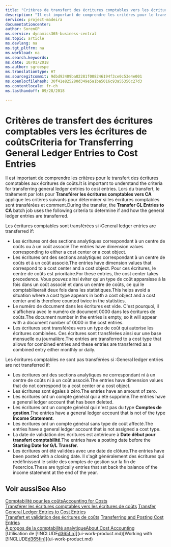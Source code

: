 ```yaml
---
title: "Critères de transfert des écritures comptables vers les écritures de coûts | Microsoft Docs"
description: "Il est important de comprendre les critères pour le transfert des écritures comptables aux écritures de coûts. Lors du transfert, le traitement par lots pour **Transférer les écritures comptables vers CA** applique les critères suivants pour déterminer si les écritures comptables sont transférées et comment."
services: project-madeira
documentationcenter: 
author: SorenGP
ms.service: dynamics365-business-central
ms.topic: article
ms.devlang: na
ms.tgt_pltfrm: na
ms.workload: na
ms.search.keywords: 
ms.date: 10/01/2018
ms.author: sgroespe
ms.translationtype: HT
ms.sourcegitcommit: 9dbd92409ba02281f008246194f3ce0c53e4e001
ms.openlocfilehash: 30f41e825280d349e5a1ba5016c93a55356c27d3
ms.contentlocale: fr-ch
ms.lasthandoff: 09/28/2018

---
```

# <a name="criteria-for-transferring-general-ledger-entries-to-cost-entries"></a><span data-ttu-id="13f07-104">Critères de transfert des écritures comptables vers les écritures de coûts</span><span class="sxs-lookup"><span data-stu-id="13f07-104">Criteria for Transferring General Ledger Entries to Cost Entries</span></span>
<span data-ttu-id="13f07-105">Il est important de comprendre les critères pour le transfert des écritures comptables aux écritures de coûts.</span><span class="sxs-lookup"><span data-stu-id="13f07-105">It is important to understand the criteria for transferring general ledger entries to cost entries.</span></span> <span data-ttu-id="13f07-106">Lors du transfert, le traitement par lots pour **Transférer les écritures comptables vers CA** applique les critères suivants pour déterminer si les écritures comptables sont transférées et comment.</span><span class="sxs-lookup"><span data-stu-id="13f07-106">During the transfer, the **Transfer GL Entries to CA** batch job uses the following criteria to determine if and how the general ledger entries are transferred.</span></span>  

<span data-ttu-id="13f07-107">Les écritures comptables sont transférées si :</span><span class="sxs-lookup"><span data-stu-id="13f07-107">General ledger entries are transferred if:</span></span>  

-   <span data-ttu-id="13f07-108">Les écritures ont des sections analytiques correspondant à un centre de coûts ou à un coût associé.</span><span class="sxs-lookup"><span data-stu-id="13f07-108">The entries have dimension values corresponding to either a cost center or a cost object.</span></span>  
-   <span data-ttu-id="13f07-109">Les écritures ont des sections analytiques correspondant à un centre de coûts et à un coût associé.</span><span class="sxs-lookup"><span data-stu-id="13f07-109">The entries have dimension values that correspond to a cost center and a cost object.</span></span> <span data-ttu-id="13f07-110">Pour ces écritures, le centre de coûts est prioritaire.</span><span class="sxs-lookup"><span data-stu-id="13f07-110">For these entries, the cost center takes precedence.</span></span> <span data-ttu-id="13f07-111">Vous pouvez ainsi éviter qu'un type de coût apparaisse à la fois dans un coût associé et dans un centre de coûts, ce qui le comptabiliserait deux fois dans les statistiques.</span><span class="sxs-lookup"><span data-stu-id="13f07-111">This helps avoid a situation where a cost type appears in both a cost object and a cost center and is therefore counted twice in the statistics.</span></span>  
-   <span data-ttu-id="13f07-112">Le numéro de document dans les écritures est vide. C'est pourquoi, il s'affichera avec le numéro de document 0000 dans les écritures de coûts.</span><span class="sxs-lookup"><span data-stu-id="13f07-112">The document number in the entries is empty, so it will appear with a document number of 0000 in the cost entries.</span></span>  
-   <span data-ttu-id="13f07-113">Les écritures sont transférées vers un type de coût qui autorise les écritures combinées. Ces écritures sont transférées ainsi sur une base mensuelle ou journalière.</span><span class="sxs-lookup"><span data-stu-id="13f07-113">The entries are transferred to a cost type that allows for combined entries and these entries are transferred as a combined entry either monthly or daily.</span></span>  

<span data-ttu-id="13f07-114">Les écritures comptables ne sont pas transférées si :</span><span class="sxs-lookup"><span data-stu-id="13f07-114">General ledger entries are not transferred if:</span></span>  

-   <span data-ttu-id="13f07-115">Les écritures ont des sections analytiques ne correspondant ni à un centre de coûts ni à un coût associé.</span><span class="sxs-lookup"><span data-stu-id="13f07-115">The entries have dimension values that do not correspond to a cost center or a cost object.</span></span>  
-   <span data-ttu-id="13f07-116">Les écritures sont égales à zéro.</span><span class="sxs-lookup"><span data-stu-id="13f07-116">The entries have an amount of zero.</span></span>  
-   <span data-ttu-id="13f07-117">Les écritures ont un compte général qui a été supprimé.</span><span class="sxs-lookup"><span data-stu-id="13f07-117">The entries have a general ledger account that has been deleted.</span></span>  
-   <span data-ttu-id="13f07-118">Les écritures ont un compte général qui n'est pas du type **Comptes de gestion**.</span><span class="sxs-lookup"><span data-stu-id="13f07-118">The entries have a general ledger account that is not of the type **Income Statement**.</span></span>  
-   <span data-ttu-id="13f07-119">Les écritures ont un compte général sans type de coût affecté.</span><span class="sxs-lookup"><span data-stu-id="13f07-119">The entries have a general ledger account that is not assigned a cost type.</span></span>  
-   <span data-ttu-id="13f07-120">La date de validation des écritures est antérieure à **Date début pour transfert comptabilité**.</span><span class="sxs-lookup"><span data-stu-id="13f07-120">The entries have a posting date before the **Starting Date for G/L Transfer**.</span></span>  
-   <span data-ttu-id="13f07-121">Les écritures ont été validées avec une date de clôture.</span><span class="sxs-lookup"><span data-stu-id="13f07-121">The entries have been posted with a closing date.</span></span> <span data-ttu-id="13f07-122">Il s'agit généralement des écritures qui redéfinissent le solde des comptes de gestion sur la fin de l'exercice.</span><span class="sxs-lookup"><span data-stu-id="13f07-122">These are typically entries that set back the balance of the income statement at the end of the year.</span></span>  

## <a name="see-also"></a><span data-ttu-id="13f07-123">Voir aussi</span><span class="sxs-lookup"><span data-stu-id="13f07-123">See Also</span></span>  
[<span data-ttu-id="13f07-124">Comptabilité pour les coûts</span><span class="sxs-lookup"><span data-stu-id="13f07-124">Accounting for Costs</span></span>](finance-manage-cost-accounting.md)  
 <span data-ttu-id="13f07-125">[Transférer les écritures comptables vers les écritures de coûts](finance-how-to-transfer-general-ledger-entries-to-cost-entries.md) </span><span class="sxs-lookup"><span data-stu-id="13f07-125">[Transfer General Ledger Entries to Cost Entries](finance-how-to-transfer-general-ledger-entries-to-cost-entries.md) </span></span>  
 <span data-ttu-id="13f07-126">[Transfert et validation des écritures de coûts](finance-transfer-and-post-cost-entries.md) </span><span class="sxs-lookup"><span data-stu-id="13f07-126">[Transferring and Posting Cost Entries](finance-transfer-and-post-cost-entries.md) </span></span>  
 [<span data-ttu-id="13f07-127">À propos de la comptabilité analytique</span><span class="sxs-lookup"><span data-stu-id="13f07-127">About Cost Accounting</span></span>](finance-about-cost-accounting.md)  
 <span data-ttu-id="13f07-128">[Utilisation de [!INCLUDE[d365fin](includes/d365fin_md.md)]](ui-work-product.md)</span><span class="sxs-lookup"><span data-stu-id="13f07-128">[Working with [!INCLUDE[d365fin](includes/d365fin_md.md)]](ui-work-product.md)</span></span>

